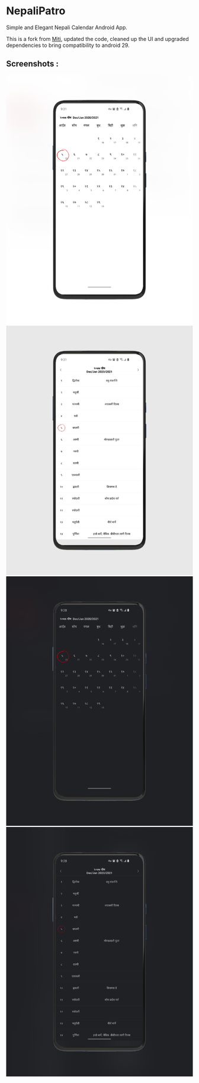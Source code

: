 # NepaliPatro
Simple and Elegant Nepali Calendar Android App.

This is a fork from [Miti](https://github.com/bibekdahal/Miti), updated the code, cleaned up the UI and upgraded dependencies to bring compatibility to android 29.

## Screenshots :
<img src="https://github.com/dharmapoudel/nepalipatro/blob/main/app/src/main/assets/DECOR_20201219_213203.png" width="600" />  
<img src="https://github.com/dharmapoudel/nepalipatro/blob/main/app/src/main/assets/DECOR_20201219_213220.png" width="600" />
<img src="https://github.com/dharmapoudel/nepalipatro/blob/main/app/src/main/assets/DECOR_20201219_212919.png" width="600" />  
<img src="https://github.com/dharmapoudel/nepalipatro/blob/main/app/src/main/assets/DECOR_20201219_213006.png" width="600" />  


